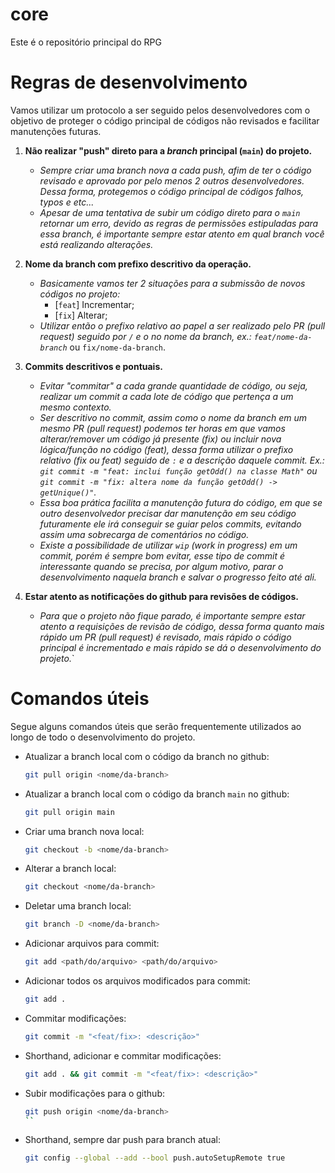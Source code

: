# core

Este é o repositório principal do RPG

# Regras de desenvolvimento

Vamos utilizar um protocolo a ser seguido pelos desenvolvedores com o objetivo de proteger o código principal de códigos não revisados e facilitar manutenções futuras.

1. **Não realizar "push" direto para a _branch_ principal (`main`) do projeto.**

   - _Sempre criar uma branch nova a cada push, afim de ter o código revisado e aprovado por pelo menos 2 outros desenvolvedores. Dessa forma, protegemos o código principal de códigos falhos, typos e etc..._
   - _Apesar de uma tentativa de subir um código direto para o `main` retornar um erro, devido as regras de permissões estipuladas para essa branch, é importante sempre estar atento em qual branch você está realizando alterações._

2. **Nome da branch com prefixo descritivo da operação.**

   - _Basicamente vamos ter 2 situações para a submissão de novos códigos no projeto:_
     - [`feat`] Incrementar;
     - [`fix`] Alterar;
   - _Utilizar então o prefixo relativo ao papel a ser realizado pelo PR (pull request) seguido por `/` e o no nome da branch, ex.: `feat/nome-da-branch`_ ou `fix/nome-da-branch`.

3. **Commits descritivos e pontuais.**

   - _Evitar "commitar" a cada grande quantidade de código, ou seja, realizar um commit a cada lote de código que pertença a um mesmo contexto._
   - _Ser descritivo no commit, assim como o nome da branch em um mesmo PR (pull request) podemos ter horas em que vamos alterar/remover um código já presente (fix) ou incluir nova lógica/função no código (feat), dessa forma utilizar o prefixo relativo (fix ou feat) seguido de `:` e a descrição daquele commit. Ex.: `git commit -m "feat: inclui função getOdd() na classe Math"` ou `git commit -m "fix: altera nome da função getOdd() -> getUnique()"`._
   - _Essa boa prática facilita a manutenção futura do código, em que se outro desenvolvedor precisar dar manutenção em seu código futuramente ele irá conseguir se guiar pelos commits, evitando assim uma sobrecarga de comentários no código._
   - _Existe a possibilidade de utilizar `wip` (work in progress) em um commit, porém é sempre bom evitar, esse tipo de commit é interessante quando se precisa, por algum motivo, parar o desenvolvimento naquela branch e salvar o progresso feito até ali._

4. **Estar atento as notificações do github para revisões de códigos.**
   - _Para que o projeto não fique parado, é importante sempre estar atento a requisições de revisão de código, dessa forma quanto mais rápido um PR (pull request) é revisado, mais rápido o código principal é incrementado e mais rápido se dá o desenvolvimento do projeto._`

# Comandos úteis

Segue alguns comandos úteis que serão frequentemente utilizados ao longo de todo o desenvolvimento do projeto.

- Atualizar a branch local com o código da branch no github:

  ```bash
  git pull origin <nome/da-branch>
  ```

- Atualizar a branch local com o código da branch `main` no github:

  ```bash
  git pull origin main
  ```

- Criar uma branch nova local:

  ```bash
  git checkout -b <nome/da-branch>
  ```

- Alterar a branch local:
  ```bash
  git checkout <nome/da-branch>
  ```
- Deletar uma branch local:
  ```bash
  git branch -D <nome/da-branch>
  ```
- Adicionar arquivos para commit:

  ```bash
  git add <path/do/arquivo> <path/do/arquivo>
  ```

- Adicionar todos os arquivos modificados para commit:
  ```bash
  git add .
  ```
- Commitar modificações:
  ```bash
  git commit -m "<feat/fix>: <descrição>"
  ```
- Shorthand, adicionar e commitar modificações:
  ```bash
  git add . && git commit -m "<feat/fix>: <descrição>"
  ```
- Subir modificações para o github:
  ```bash
  git push origin <nome/da-branch>
  ``
- Shorthand, sempre dar push para branch atual:
  ```bash
  git config --global --add --bool push.autoSetupRemote true
  ```
